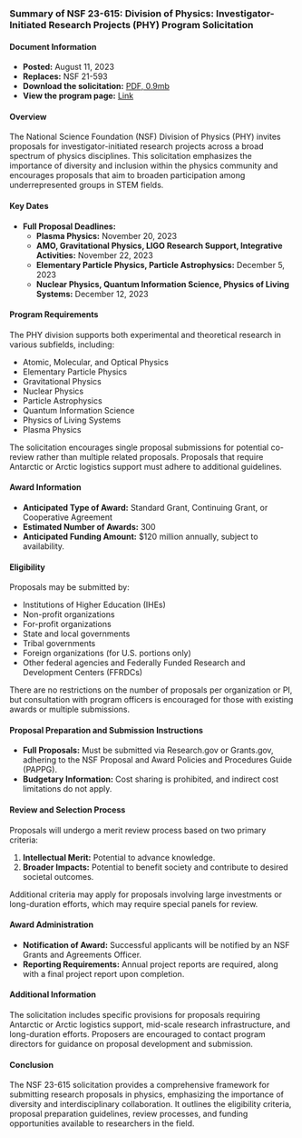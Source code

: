 ### Summary of NSF 23-615: Division of Physics: Investigator-Initiated Research Projects (PHY) Program Solicitation

#### Document Information
- **Posted:** August 11, 2023
- **Replaces:** NSF 21-593
- **Download the solicitation:** [PDF, 0.9mb](#)
- **View the program page:** [Link](#)

#### Overview
The National Science Foundation (NSF) Division of Physics (PHY) invites proposals for investigator-initiated research projects across a broad spectrum of physics disciplines. This solicitation emphasizes the importance of diversity and inclusion within the physics community and encourages proposals that aim to broaden participation among underrepresented groups in STEM fields.

#### Key Dates
- **Full Proposal Deadlines:**
  - **Plasma Physics:** November 20, 2023
  - **AMO, Gravitational Physics, LIGO Research Support, Integrative Activities:** November 22, 2023
  - **Elementary Particle Physics, Particle Astrophysics:** December 5, 2023
  - **Nuclear Physics, Quantum Information Science, Physics of Living Systems:** December 12, 2023

#### Program Requirements
The PHY division supports both experimental and theoretical research in various subfields, including:
- Atomic, Molecular, and Optical Physics
- Elementary Particle Physics
- Gravitational Physics
- Nuclear Physics
- Particle Astrophysics
- Quantum Information Science
- Physics of Living Systems
- Plasma Physics

The solicitation encourages single proposal submissions for potential co-review rather than multiple related proposals. Proposals that require Antarctic or Arctic logistics support must adhere to additional guidelines.

#### Award Information
- **Anticipated Type of Award:** Standard Grant, Continuing Grant, or Cooperative Agreement
- **Estimated Number of Awards:** 300
- **Anticipated Funding Amount:** $120 million annually, subject to availability.

#### Eligibility
Proposals may be submitted by:
- Institutions of Higher Education (IHEs)
- Non-profit organizations
- For-profit organizations
- State and local governments
- Tribal governments
- Foreign organizations (for U.S. portions only)
- Other federal agencies and Federally Funded Research and Development Centers (FFRDCs)

There are no restrictions on the number of proposals per organization or PI, but consultation with program officers is encouraged for those with existing awards or multiple submissions.

#### Proposal Preparation and Submission Instructions
- **Full Proposals:** Must be submitted via Research.gov or Grants.gov, adhering to the NSF Proposal and Award Policies and Procedures Guide (PAPPG).
- **Budgetary Information:** Cost sharing is prohibited, and indirect cost limitations do not apply.

#### Review and Selection Process
Proposals will undergo a merit review process based on two primary criteria:
1. **Intellectual Merit:** Potential to advance knowledge.
2. **Broader Impacts:** Potential to benefit society and contribute to desired societal outcomes.

Additional criteria may apply for proposals involving large investments or long-duration efforts, which may require special panels for review.

#### Award Administration
- **Notification of Award:** Successful applicants will be notified by an NSF Grants and Agreements Officer.
- **Reporting Requirements:** Annual project reports are required, along with a final project report upon completion.

#### Additional Information
The solicitation includes specific provisions for proposals requiring Antarctic or Arctic logistics support, mid-scale research infrastructure, and long-duration efforts. Proposers are encouraged to contact program directors for guidance on proposal development and submission.

#### Conclusion
The NSF 23-615 solicitation provides a comprehensive framework for submitting research proposals in physics, emphasizing the importance of diversity and interdisciplinary collaboration. It outlines the eligibility criteria, proposal preparation guidelines, review processes, and funding opportunities available to researchers in the field.
